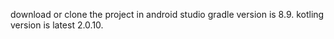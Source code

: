 download or clone the project in android studio
gradle version is 8.9.
kotling version is latest 2.0.10.
